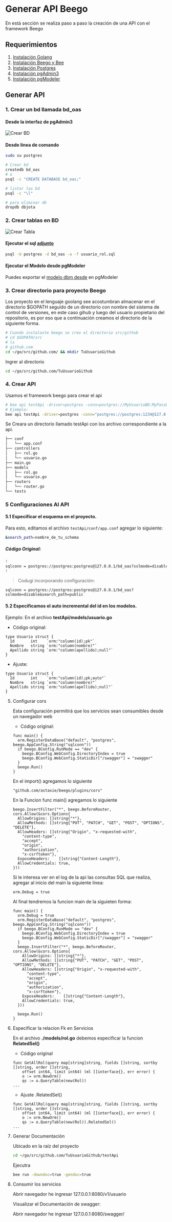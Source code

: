 # Generar API Beego

En está sección se realiza  paso a paso la creación de una API con el framework Beego


## Requerimientos

1. [Instalación Golang](/instalacion_de_herramientas/golang.md)
3. [Instalación Beego y Bee](/instalacion_de_herramientas/beego.md)
4. [Instalación Postgres](/instalacion_de_herramientas/postgres.md)
5. [Instalación pgAdmin3](/instalacion_de_herramientas/pgadmin3.md)
6. [Instalación pgModeler](/instalacion_de_herramientas/pgmodeler.md)

## Generar API

### 1. Crear un bd llamada bd_oas

#### Desde la interfaz de pgAdmin3   
![Crear BD](/generacion_de_apis/img/001.png)

#### Desde linea de comando   
```bash
sudo su postgres

# Crear bd
createdb bd_oas
# o
psql -c "CREATE DATABASE bd_oas;"

# listar las bd
psql -c "\l"

# para eliminar db
dropdb dbjota
```

### 2. Crear tablas en BD

![Crear Tabla](/generacion_de_apis/img/002.png)

#### Ejecutar el sql [adjunto](/generacion_de_apis/bd/usuario_rol.sql)
```bash
psql -U postgres -d bd_oas -a -f usuario_rol.sql
```
#### Ejecutar el Modelo desde pgModeler
Puedes exportar el [modelo dbm desde](/generacion_de_apis/bd/usuario_rol.dbm) en pgModeler


### 3. Crear directorio para proyecto Beego
Los proyecto en el lenguaje goolang see acostumbran almacenar en el directorio $GOPATH seguido de un directorio con nombre del sistema de control de versiones, en este caso gihub y luego del usuario propietario del repositorio, es por eso que a continuación creamos el directorio de la siguiente forma.

```bash
# Cuando instalaste beego se creo el directorio src/github
# cd $GOPATH/src
# ls
# github.com
cd ~/go/src/github.com/ && mkdir TuUsuarioGithub
```

Ingrer al directorio
```bash
cd ~/go/src/github.com/TuUsuarioGithub
```

### 4. Crear API
Usamos el framework beego para crear el api
```bash
# bee api testApi -driver=postgres -conn=postgres://MyUsuarioBD:MyPassDB@127.0.0.1/bd_oas?sslmode=disable
# Ejemplo:
bee api testApi -driver=postgres -conn="postgres://postgres:1234@127.0.0.1/bd_oas?sslmode=disable"
```

Se Creara un directorio llamado testApi con los archivo correspondiente a la api.
```bash
├── conf
│   └── app.conf
├── controllers
│   ├── rol.go
│   └── usuario.go
├── main.go
├── models
│   ├── rol.go
│   └── usuario.go
├── routers
│   └── router.go
└── tests
```

### 5 Configuraciones Al API

#### 5.1 Especificar el esquema en el proyecto.


Para esto, editamos el archivo `testApi/conf/app.conf` agregar lo siguiente:
```bash
&search_path=nombre_de_tu_schema
```

##### Código Original:
```diff
!
sqlconn = postgres://postgres:postgres@127.0.0.1/bd_oas?sslmode=disable
!
```

> Codugi incorporando configuración:
```golang
sqlconn = postgres://postgres:postgres@127.0.0.1/bd_oas?sslmode=disable&search_path=public
```

#### 5.2 Especificamos el auto incremental del id en los modelos.

Ejemplo: En el archivo **testApi/models/usuario.go**

- Código original:

```golang
type Usuario struct {
  Id       int    `orm:"column(id);pk"`
  Nombre   string `orm:"column(nombre)"`
  Apellido string `orm:"column(apellido);null"`
}
```

- Ajuste:

```golang
type Usuario struct {
  Id       int    `orm:"column(id);pk;auto"`
  Nombre   string `orm:"column(nombre)"`
  Apellido string `orm:"column(apellido);null"`
}
```

5. Configurar cors

    Esta configuración permitirá que los servicios sean consumibles desde un navegador web

    - Código original:

    ```golang
    func main() {
      orm.RegisterDataBase("default", "postgres", beego.AppConfig.String("sqlconn"))
      if beego.BConfig.RunMode == "dev" {
      	beego.BConfig.WebConfig.DirectoryIndex = true
      	beego.BConfig.WebConfig.StaticDir["/swagger"] = "swagger"
      }
      beego.Run()
    }
    ```

    En el import() agregamos lo siguiente

    ```golang
    "github.com/astaxie/beego/plugins/cors"
    ```

    En la Funcion func main() agregamos lo siguiente

    ```golang
    beego.InsertFilter("*", beego.BeforeRouter, cors.Allow(&cors.Options{
      AllowOrigins: []string{"*"},
      AllowMethods: []string{"PUT", "PATCH", "GET", "POST", "OPTIONS", "DELETE"},
      AllowHeaders: []string{"Origin", "x-requested-with",
        "content-type",
        "accept",
        "origin",
        "authorization",
        "x-csrftoken"},
      ExposeHeaders:    []string{"Content-Length"},
      AllowCredentials: true,
    }))
    ```

    Si le interesa ver en el log de la api las consultas SQL que realiza, agregar al inicio del main la siguiente linea:

    ```golang
    orm.Debug = true
    ```

    Al final tendremos la funcion main de la siguieten forma:

    ```golang
    func main() {
      orm.Debug = true
      orm.RegisterDataBase("default", "postgres", beego.AppConfig.String("sqlconn"))
      if beego.BConfig.RunMode == "dev" {
      	beego.BConfig.WebConfig.DirectoryIndex = true
      	beego.BConfig.WebConfig.StaticDir["/swagger"] = "swagger"
      }
      beego.InsertFilter("*", beego.BeforeRouter, cors.Allow(&cors.Options{
        AllowOrigins: []string{"*"},
        AllowMethods: []string{"PUT", "PATCH", "GET", "POST", "OPTIONS", "DELETE"},
        AllowHeaders: []string{"Origin", "x-requested-with",
          "content-type",
          "accept",
          "origin",
          "authorization",
          "x-csrftoken"},
        ExposeHeaders:    []string{"Content-Length"},
        AllowCredentials: true,
      }))

      beego.Run()
    }
    ```

6. Especificar la relacion Fk en Servicios

    En el archivo **./models/rol.go** debemos especificar la funcion **RelatedSel()**

    - Código original

    ```golang
    func GetAllRol(query map[string]string, fields []string, sortby []string, order []string,
    	offset int64, limit int64) (ml []interface{}, err error) {
    	o := orm.NewOrm()
    	qs := o.QueryTable(new(Rol))
    ...
    ```
    - Ajuste .RelatedSel()

    ```golang
    func GetAllRol(query map[string]string, fields []string, sortby []string, order []string,
    	offset int64, limit int64) (ml []interface{}, err error) {
    	o := orm.NewOrm()
    	qs := o.QueryTable(new(Rol)).RelatedSel()
    ...
    ```

7. Generar Documentación

    Ubicado en la raíz del proyecto

    ```bash
    cd ~/go/src/github.com/TuUsuarioGithub/testApi
    ```

    Ejecutra

    ```bash
    bee run -downdoc=true -gendoc=true
    ```

8. Consumir los servicios

    Abrir navegador he ingresar 127.0.0.1:8080/v1/usuario

    Visualizar el Documentación de swagger:

    Abrir navegador he ingresar 127.0.0.1:8080/swagger/
